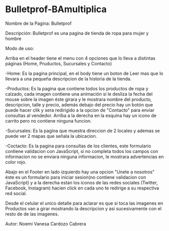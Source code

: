 # Bulletprof-BAmultiplica
Nombre de la Pagina: Bulletprof

Descripción: Bulletprof es una pagina de tienda de ropa para mujer y hombre

Modo de uso:

Arriba en el header tiene el menu con 4 opciones que lo lleva a distintas páginas (Home, Pruductos, Sucursales y Contacto)

   -Home: Es la pagina principal, en el body tiene un boton de Leer mas que lo llevara a una pequeña descripcion de la historia de la 
    tienda.
    
   -Productos: Es la pagina que contiene todos los productos de ropa y calzado, cada imagen contiene una animación si le desliza 
    la fecha del mouse sobre la imagen éste girara y le mostrara nombre del producto, descripcion, talle y precio, además debajo del 
    precio hay un botón que puede hacer clik y sera redirigido a la opcion de "Contacto" para enviar consultas al vendedor. Arriba a la
    derecha en la esquina hay un icono de carrito pero no contiene ninguna funcion.
    
   -Sucursales: Es la pagina que muestra direccion de 2 locales y ademas se puede ver 2 mapas que señala la ubicacion.
   
   -Coctacto: Es la pagina para consultas de los clientes, este formulario contiene validacion con JavaScript, si no completa todos
    los campos con informacion no se enviara ninguna informacion, le mostrara advertencias en color rojo.
    
Abajo en el Footer en lado izquierdo hay una opcion "Unete a nosotros" éste es un formulario para iniciar sesion(no contiene validacion
con JavaScript) y a la derecha estan los iconos de las redes sociales (Twitter, Facebook, Instagram) hacien click en cada uno te redirige 
a su respectiva red social.

Desde el celular el unico detalle para aclarar es que si toca las imagenes en Productos van a girar mostrando la descripcion y asi 
sucesivamente con el resto de de las imagenes.

Autor: Noemi Vanesa Cardozo Cabrera
